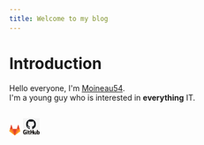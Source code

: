 ```yaml
---
title: Welcome to my blog
---
```


# Introduction

Hello everyone, I'm [Moineau54](https://github.com/Moineau54).\
I'm a young guy who is interested in **everything** IT.

[<img src="gitlab_logo.png" alt="https://gitlab.com/Moineau54" width="20">](https://gitlab.com/Moineau54)  [<img src="github_logo.png" alt="https://github.com/Moineau54" width="30">](https://github.com/Moineau54) 
---

